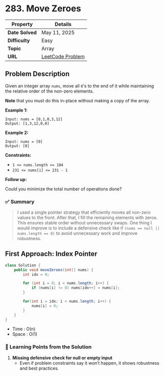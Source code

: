 # 283. Move Zeroes

| Property | Details |
|----------|--------|
| **Date Solved** | May 11, 2025 |
| **Difficulty** | Easy |
| **Topic** | Array |
| **URL** | [LeetCode Problem](https://leetcode.com/problems/move-zeroes/description/) |

## Problem Description
Given an integer array `nums`, move all `0`'s to the end of it while maintaining the relative order of the non-zero elements.

**Note** that you must do this in-place without making a copy of the array.

**Example 1:**

```
Input: nums = [0,1,0,3,12]
Output: [1,3,12,0,0]
```

**Example 2:**

```
Input: nums = [0]
Output: [0]
```

**Constraints:**

- `1 <= nums.length <= 104`
- `231 <= nums[i] <= 231 - 1`

**Follow up:**

Could you minimize the total number of operations done?

### ✅ Summary

> I used a single pointer strategy that efficiently moves all non-zero values to the front.
After that, I fill the remaining elements with zeros.
This ensures stable order without unnecessary swaps.
One thing I would improve is to include a defensive check like if `(nums == null || nums.length == 0)` to avoid unnecessary work and improve robustness.
> 

## First Approach: Index Pointer

```java
class Solution {
    public void moveZeroes(int[] nums) {
        int idx = 0;

        for (int i = 0; i < nums.length; i++) {
            if (nums[i] != 0) nums[idx++] = nums[i];
        }

        for(int i = idx; i < nums.length; i++) {
            nums[i] = 0;
        }
    }
}
```

- Time : O(n)
- Space :  O(1)

### 🔎 Learning Points from the Solution

1. **Missing defensive check for null or empty input**
    - Even if problem constraints say it won’t happen, it shows robustness and best practices.
